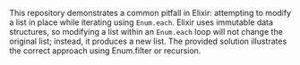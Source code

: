 This repository demonstrates a common pitfall in Elixir: attempting to modify a list in place while iterating using `Enum.each`. Elixir uses immutable data structures, so modifying a list within an `Enum.each` loop will not change the original list; instead, it produces a new list.  The provided solution illustrates the correct approach using Enum.filter or recursion.